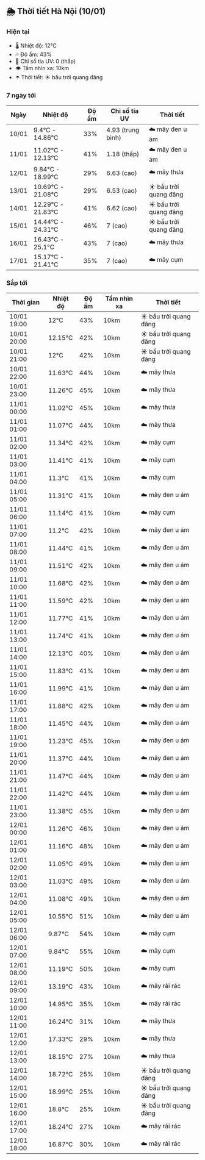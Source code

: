 ## 🌦️ Thời tiết Hà Nội (10/01)

### Hiện tại

- 🌡️ Nhiệt độ: 12℃
- 💦 Độ ẩm: 43%
- 🌟 Chỉ số tia UV: 0 (thấp)
- 👁️ Tầm nhìn xa: 10km
- ☂️ Thời tiết: ☀️ bầu trời quang đãng

### 7 ngày tới

| Ngày | Nhiệt độ | Độ ẩm | Chỉ số tia UV | Thời tiết |
| --- | --- | --- | --- | --- |
| 10/01 | 9.4℃ - 14.86℃ | 33% | 4.93 (trung bình) | ☁️ mây đen u ám |
| 11/01 | 11.02℃ - 12.13℃ | 41% | 1.18 (thấp) | ☁️ mây đen u ám |
| 12/01 | 9.84℃ - 18.99℃ | 29% | 6.63 (cao) | ☁️ mây thưa |
| 13/01 | 10.69℃ - 21.08℃ | 29% | 6.53 (cao) | ☀️ bầu trời quang đãng |
| 14/01 | 12.29℃ - 21.83℃ | 41% | 6.62 (cao) | ☀️ bầu trời quang đãng |
| 15/01 | 14.44℃ - 24.31℃ | 46% | 7 (cao) | ☀️ bầu trời quang đãng |
| 16/01 | 16.43℃ - 25.1℃ | 43% | 7 (cao) | ☁️ mây thưa |
| 17/01 | 15.17℃ - 21.41℃ | 35% | 7 (cao) | ☁️ mây cụm |

### Sắp tới

| Thời gian | Nhiệt độ | Độ ẩm | Tầm nhìn xa | Thời tiết |
| --- | --- | --- | --- | --- |
| 10/01 19:00 | 12℃ | 43% | 10km | ☀️ bầu trời quang đãng |
| 10/01 20:00 | 12.15℃ | 42% | 10km | ☀️ bầu trời quang đãng |
| 10/01 21:00 | 12℃ | 42% | 10km | ☀️ bầu trời quang đãng |
| 10/01 22:00 | 11.63℃ | 44% | 10km | ☁️ mây thưa |
| 10/01 23:00 | 11.26℃ | 45% | 10km | ☁️ mây thưa |
| 11/01 00:00 | 11.02℃ | 45% | 10km | ☁️ mây thưa |
| 11/01 01:00 | 11.07℃ | 44% | 10km | ☁️ mây thưa |
| 11/01 02:00 | 11.34℃ | 42% | 10km | ☁️ mây cụm |
| 11/01 03:00 | 11.41℃ | 41% | 10km | ☁️ mây cụm |
| 11/01 04:00 | 11.3℃ | 41% | 10km | ☁️ mây cụm |
| 11/01 05:00 | 11.31℃ | 41% | 10km | ☁️ mây đen u ám |
| 11/01 06:00 | 11.14℃ | 41% | 10km | ☁️ mây cụm |
| 11/01 07:00 | 11.2℃ | 42% | 10km | ☁️ mây đen u ám |
| 11/01 08:00 | 11.44℃ | 41% | 10km | ☁️ mây đen u ám |
| 11/01 09:00 | 11.51℃ | 42% | 10km | ☁️ mây đen u ám |
| 11/01 10:00 | 11.68℃ | 42% | 10km | ☁️ mây đen u ám |
| 11/01 11:00 | 11.59℃ | 42% | 10km | ☁️ mây đen u ám |
| 11/01 12:00 | 11.77℃ | 41% | 10km | ☁️ mây đen u ám |
| 11/01 13:00 | 11.74℃ | 41% | 10km | ☁️ mây đen u ám |
| 11/01 14:00 | 12.13℃ | 40% | 10km | ☁️ mây đen u ám |
| 11/01 15:00 | 11.83℃ | 41% | 10km | ☁️ mây đen u ám |
| 11/01 16:00 | 11.99℃ | 41% | 10km | ☁️ mây đen u ám |
| 11/01 17:00 | 11.88℃ | 42% | 10km | ☁️ mây đen u ám |
| 11/01 18:00 | 11.45℃ | 44% | 10km | ☁️ mây đen u ám |
| 11/01 19:00 | 11.23℃ | 45% | 10km | ☁️ mây đen u ám |
| 11/01 20:00 | 11.37℃ | 44% | 10km | ☁️ mây đen u ám |
| 11/01 21:00 | 11.47℃ | 44% | 10km | ☁️ mây đen u ám |
| 11/01 22:00 | 11.42℃ | 44% | 10km | ☁️ mây đen u ám |
| 11/01 23:00 | 11.38℃ | 45% | 10km | ☁️ mây đen u ám |
| 12/01 00:00 | 11.26℃ | 46% | 10km | ☁️ mây đen u ám |
| 12/01 01:00 | 11.16℃ | 48% | 10km | ☁️ mây đen u ám |
| 12/01 02:00 | 11.05℃ | 49% | 10km | ☁️ mây đen u ám |
| 12/01 03:00 | 11.03℃ | 49% | 10km | ☁️ mây đen u ám |
| 12/01 04:00 | 11.08℃ | 49% | 10km | ☁️ mây đen u ám |
| 12/01 05:00 | 10.55℃ | 51% | 10km | ☁️ mây đen u ám |
| 12/01 06:00 | 9.87℃ | 54% | 10km | ☁️ mây cụm |
| 12/01 07:00 | 9.84℃ | 55% | 10km | ☁️ mây cụm |
| 12/01 08:00 | 11.19℃ | 50% | 10km | ☁️ mây cụm |
| 12/01 09:00 | 13.19℃ | 43% | 10km | ☁️ mây rải rác |
| 12/01 10:00 | 14.95℃ | 35% | 10km | ☁️ mây rải rác |
| 12/01 11:00 | 16.24℃ | 31% | 10km | ☁️ mây thưa |
| 12/01 12:00 | 17.33℃ | 29% | 10km | ☁️ mây thưa |
| 12/01 13:00 | 18.15℃ | 27% | 10km | ☁️ mây thưa |
| 12/01 14:00 | 18.72℃ | 25% | 10km | ☀️ bầu trời quang đãng |
| 12/01 15:00 | 18.99℃ | 25% | 10km | ☀️ bầu trời quang đãng |
| 12/01 16:00 | 18.8℃ | 25% | 10km | ☀️ bầu trời quang đãng |
| 12/01 17:00 | 18.24℃ | 27% | 10km | ☁️ mây rải rác |
| 12/01 18:00 | 16.87℃ | 30% | 10km | ☁️ mây rải rác |

